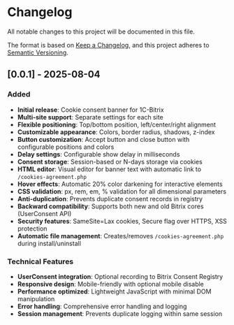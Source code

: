# Changelog

All notable changes to this project will be documented in this file.

The format is based on [Keep a Changelog](https://keepachangelog.com/en/1.1.0/),
and this project adheres to [Semantic Versioning](https://semver.org/spec/v2.0.0.html).

## [0.0.1] - 2025-08-04

### Added
- **Initial release**: Cookie consent banner for 1C-Bitrix
- **Multi-site support**: Separate settings for each site
- **Flexible positioning**: Top/bottom position, left/center/right alignment
- **Customizable appearance**: Colors, border radius, shadows, z-index
- **Button customization**: Accept button and close button with configurable positions and colors
- **Delay settings**: Configurable show delay in milliseconds
- **Consent storage**: Session-based or N-days storage via cookies
- **HTML editor**: Visual editor for banner text with automatic link to `/cookies-agreement.php`
- **Hover effects**: Automatic 20% color darkening for interactive elements
- **CSS validation**: px, rem, em, % validation for all dimensional parameters
- **Anti-duplication**: Prevents duplicate consent records in registry
- **Backward compatibility**: Supports both new and old Bitrix cores (UserConsent API)
- **Security features**: SameSite=Lax cookies, Secure flag over HTTPS, XSS protection
- **Automatic file management**: Creates/removes `/cookies-agreement.php` during install/uninstall

### Technical Features
- **UserConsent integration**: Optional recording to Bitrix Consent Registry
- **Responsive design**: Mobile-friendly with optional mobile disable
- **Performance optimized**: Lightweight JavaScript with minimal DOM manipulation
- **Error handling**: Comprehensive error handling and logging
- **Session management**: Prevents duplicate logging within same session
